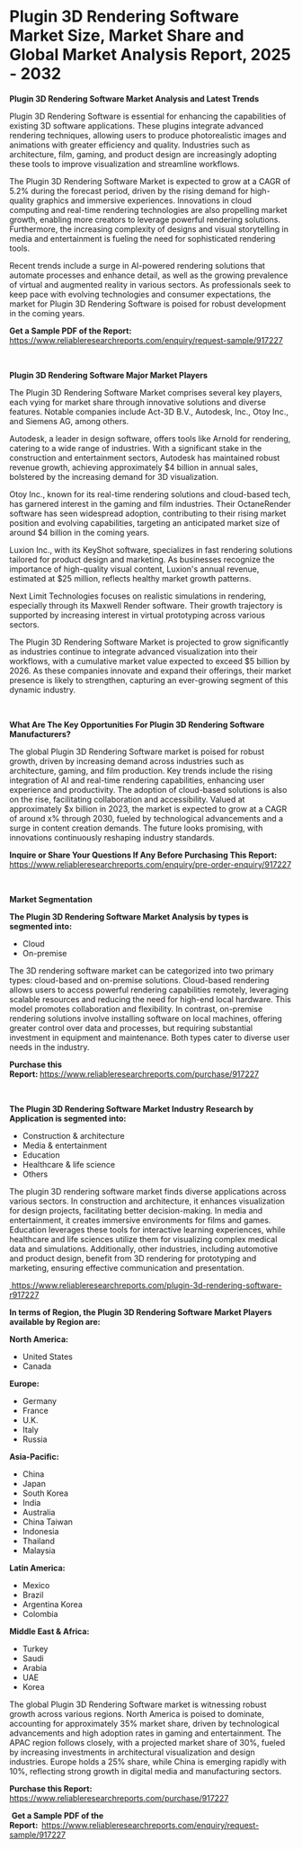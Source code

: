 <p><h1>Plugin 3D Rendering Software Market Size, Market Share and Global Market Analysis Report, 2025 - 2032</h1></p><p><strong>Plugin 3D Rendering Software Market Analysis and Latest Trends</strong></p>
<p><p>Plugin 3D Rendering Software is essential for enhancing the capabilities of existing 3D software applications. These plugins integrate advanced rendering techniques, allowing users to produce photorealistic images and animations with greater efficiency and quality. Industries such as architecture, film, gaming, and product design are increasingly adopting these tools to improve visualization and streamline workflows.</p><p>The Plugin 3D Rendering Software Market is expected to grow at a CAGR of 5.2% during the forecast period, driven by the rising demand for high-quality graphics and immersive experiences. Innovations in cloud computing and real-time rendering technologies are also propelling market growth, enabling more creators to leverage powerful rendering solutions. Furthermore, the increasing complexity of designs and visual storytelling in media and entertainment is fueling the need for sophisticated rendering tools.</p><p>Recent trends include a surge in AI-powered rendering solutions that automate processes and enhance detail, as well as the growing prevalence of virtual and augmented reality in various sectors. As professionals seek to keep pace with evolving technologies and consumer expectations, the market for Plugin 3D Rendering Software is poised for robust development in the coming years.</p></p>
<p><strong>Get a Sample PDF of the Report:&nbsp;</strong> <a href="https://www.reliableresearchreports.com/enquiry/request-sample/917227?utm_campaign=2729&utm_medium=2&utm_source=Github&utm_content=ia&utm_term=18042025&utm_id=plugin-3d-rendering-software">https://www.reliableresearchreports.com/enquiry/request-sample/917227</a></p>
<p>&nbsp;</p>
<p><strong>Plugin 3D Rendering Software Major Market Players</strong></p>
<p><p>The Plugin 3D Rendering Software Market comprises several key players, each vying for market share through innovative solutions and diverse features. Notable companies include Act-3D B.V., Autodesk, Inc., Otoy Inc., and Siemens AG, among others.</p><p>Autodesk, a leader in design software, offers tools like Arnold for rendering, catering to a wide range of industries. With a significant stake in the construction and entertainment sectors, Autodesk has maintained robust revenue growth, achieving approximately $4 billion in annual sales, bolstered by the increasing demand for 3D visualization.</p><p>Otoy Inc., known for its real-time rendering solutions and cloud-based tech, has garnered interest in the gaming and film industries. Their OctaneRender software has seen widespread adoption, contributing to their rising market position and evolving capabilities, targeting an anticipated market size of around $4 billion in the coming years.</p><p>Luxion Inc., with its KeyShot software, specializes in fast rendering solutions tailored for product design and marketing. As businesses recognize the importance of high-quality visual content, Luxion's annual revenue, estimated at $25 million, reflects healthy market growth patterns.</p><p>Next Limit Technologies focuses on realistic simulations in rendering, especially through its Maxwell Render software. Their growth trajectory is supported by increasing interest in virtual prototyping across various sectors.</p><p>The Plugin 3D Rendering Software Market is projected to grow significantly as industries continue to integrate advanced visualization into their workflows, with a cumulative market value expected to exceed $5 billion by 2026. As these companies innovate and expand their offerings, their market presence is likely to strengthen, capturing an ever-growing segment of this dynamic industry.</p></p>
<p>&nbsp;</p>
<p><strong>What Are The Key Opportunities For Plugin 3D Rendering Software Manufacturers?</strong></p>
<p><p>The global Plugin 3D Rendering Software market is poised for robust growth, driven by increasing demand across industries such as architecture, gaming, and film production. Key trends include the rising integration of AI and real-time rendering capabilities, enhancing user experience and productivity. The adoption of cloud-based solutions is also on the rise, facilitating collaboration and accessibility. Valued at approximately $x billion in 2023, the market is expected to grow at a CAGR of around x% through 2030, fueled by technological advancements and a surge in content creation demands. The future looks promising, with innovations continuously reshaping industry standards.</p></p>
<p><strong>Inquire or Share Your Questions If Any Before Purchasing This Report:</strong> <a href="https://www.reliableresearchreports.com/enquiry/pre-order-enquiry/917227?utm_campaign=2729&utm_medium=2&utm_source=Github&utm_content=ia&utm_term=18042025&utm_id=plugin-3d-rendering-software">https://www.reliableresearchreports.com/enquiry/pre-order-enquiry/917227</a></p>
<p>&nbsp;</p>
<p><strong>Market Segmentation</strong></p>
<p><strong>The Plugin 3D Rendering Software Market Analysis by types is segmented into:</strong></p>
<p><ul><li>Cloud</li><li>On-premise</li></ul></p>
<p><p>The 3D rendering software market can be categorized into two primary types: cloud-based and on-premise solutions. Cloud-based rendering allows users to access powerful rendering capabilities remotely, leveraging scalable resources and reducing the need for high-end local hardware. This model promotes collaboration and flexibility. In contrast, on-premise rendering solutions involve installing software on local machines, offering greater control over data and processes, but requiring substantial investment in equipment and maintenance. Both types cater to diverse user needs in the industry.</p></p>
<p><strong>Purchase this Report:&nbsp;</strong><a href="https://www.reliableresearchreports.com/purchase/917227?utm_campaign=2729&utm_medium=2&utm_source=Github&utm_content=ia&utm_term=18042025&utm_id=plugin-3d-rendering-software">https://www.reliableresearchreports.com/purchase/917227</a></p>
<p>&nbsp;</p>
<p><strong>The Plugin 3D Rendering Software Market Industry Research by Application is segmented into:</strong></p>
<p><ul><li>Construction & architecture</li><li>Media & entertainment</li><li>Education</li><li>Healthcare & life science</li><li>Others</li></ul></p>
<p><p>The plugin 3D rendering software market finds diverse applications across various sectors. In construction and architecture, it enhances visualization for design projects, facilitating better decision-making. In media and entertainment, it creates immersive environments for films and games. Education leverages these tools for interactive learning experiences, while healthcare and life sciences utilize them for visualizing complex medical data and simulations. Additionally, other industries, including automotive and product design, benefit from 3D rendering for prototyping and marketing, ensuring effective communication and presentation.</p></p>
<p><a href="https://www.reliableresearchreports.com/plugin-3d-rendering-software-r917227?utm_campaign=2729&utm_medium=2&utm_source=Github&utm_content=ia&utm_term=18042025&utm_id=plugin-3d-rendering-software">&nbsp;https://www.reliableresearchreports.com/plugin-3d-rendering-software-r917227</a></p>
<p><strong>In terms of Region, the Plugin 3D Rendering Software Market Players available by Region are:</strong></p>
<p>
    <p> <strong> North America: </strong>
        <ul>
            <li>United States</li>
            <li>Canada</li>
        </ul>
        </p> 
    <p> <strong> Europe: </strong>
        <ul>
            <li>Germany</li>
            <li>France</li>
            <li>U.K.</li>
            <li>Italy</li>
            <li>Russia</li>
        </ul>
        </p> 
    <p> <strong> Asia-Pacific: </strong>
        <ul>
            <li>China</li>
            <li>Japan</li>
            <li>South Korea</li>
            <li>India</li>
            <li>Australia</li>
            <li>China Taiwan</li>
            <li>Indonesia</li>
            <li>Thailand</li>
            <li>Malaysia</li>
        </ul>
        </p> 
    <p> <strong> Latin America: </strong>
        <ul>
            <li>Mexico</li>
            <li>Brazil</li>
            <li>Argentina Korea</li>
            <li>Colombia</li>
        </ul>
        </p> 
    <p> <strong> Middle East & Africa: </strong>
        <ul>
            <li>Turkey</li>
            <li>Saudi</li>
            <li>Arabia</li>
            <li>UAE</li>
            <li>Korea</li>
        </ul>
    </p>
    </p>
<p><p>The global Plugin 3D Rendering Software market is witnessing robust growth across various regions. North America is poised to dominate, accounting for approximately 35% market share, driven by technological advancements and high adoption rates in gaming and entertainment. The APAC region follows closely, with a projected market share of 30%, fueled by increasing investments in architectural visualization and design industries. Europe holds a 25% share, while China is emerging rapidly with 10%, reflecting strong growth in digital media and manufacturing sectors.</p></p>
<p><strong>Purchase this Report: </strong><a href="https://www.reliableresearchreports.com/purchase/917227?utm_campaign=2729&utm_medium=2&utm_source=Github&utm_content=ia&utm_term=18042025&utm_id=plugin-3d-rendering-software">https://www.reliableresearchreports.com/purchase/917227</a></p>
<p>&nbsp;<strong>Get a Sample PDF of the Report:&nbsp;&nbsp;</strong><a href="https://www.reliableresearchreports.com/enquiry/request-sample/917227?utm_campaign=2729&utm_medium=2&utm_source=Github&utm_content=ia&utm_term=18042025&utm_id=plugin-3d-rendering-software">https://www.reliableresearchreports.com/enquiry/request-sample/917227</a></p>
<p><strong></strong></p>
<p><p></p><p></p><p></p></p>